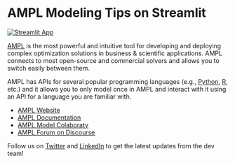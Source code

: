 # AMPL Modeling Tips on Streamlit

[![Streamlit App](https://static.streamlit.io/badges/streamlit_badge_black_white.svg)](https://share.streamlit.io/fdabrandao/ampl-tips/)

[AMPL](https://ampl.com) is the most powerful and intuitive tool for developing and deploying
complex optimization solutions in business & scientific applications.
AMPL connects to most open-source and commercial solvers and allows you to switch easily between them.

AMPL has APIs for several popular programming languages
(e.g., [Python](https://amplpy.readthedocs.io/), [R](https://rampl.readthedocs.io/), etc.)
and it allows you to only model once in AMPL and interact with it using an API for a language 
you are familiar with.

- [AMPL Website](https://ampl.com)
- [AMPL Documentation](https://dev.ampl.com/)
- [AMPL Model Colaboraty](https://colab.ampl.com/)
- [AMPL Forum on Discourse](https://discuss.ampl.com/)

Follow us on [Twitter](https://twitter.com/AMPLopt) and [LinkedIn](https://www.linkedin.com/company/ampl) to get the latest updates from the dev team!
